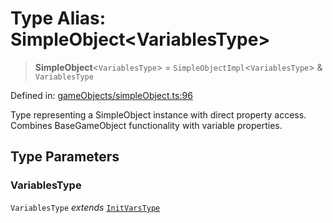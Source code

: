 # Type Alias: SimpleObject\<VariablesType\>

> **SimpleObject**\<`VariablesType`\> = `SimpleObjectImpl`\<`VariablesType`\> & `VariablesType`

Defined in: [gameObjects/simpleObject.ts:96](https://github.com/laruss/react-text-game/blob/3f24f1ae69cb46d4c796e3e7af2e5d08bb0359c7/packages/core/src/gameObjects/simpleObject.ts#L96)

Type representing a SimpleObject instance with direct property access.
Combines BaseGameObject functionality with variable properties.

## Type Parameters

### VariablesType

`VariablesType` *extends* [`InitVarsType`](InitVarsType.md)
